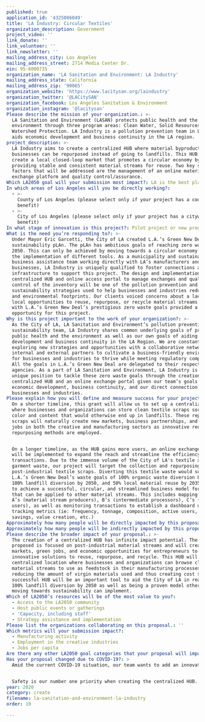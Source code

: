 ```yaml
---
published: true
application_id: '4325086049'
title: 'LA Industry: Circular Textiles'
organization_description: Government
project_video: ''
link_donate: ''
link_volunteer: ''
link_newsletter: ''
mailing_address_city: Los Angeles
mailing_address_street: 2714 Media Center Dr.
ein: 95-6000735
organization_name: 'LA Sanitation and Environment: LA Industry'
mailing_address_state: California
mailing_address_zip: '90065'
organization_website: 'https://www.lacitysan.org/laindustry'
organization_twitter: '@LACitySAN'
organization_facebook: Los Angeles Sanitation & Environment
organization_instagram: '@lacitysan'
Please describe the mission of your organization.: >-
  LA Sanitation and Environment (LASAN) protects public health and the
  environment through three program areas: Clean Water, Solid Resources, and
  Watershed Protection. LA Industry is a pollution prevention team in LASAN that
  aids economic development and business continuity in the LA region.
project_description: >-
  LA Industry aims to create a centralized HUB where material byproducts from
  businesses can be repurposed instead of going to landfills. This HUB will
  create a local closed-loop market that promotes a circular economy by
  providing stable and consistent material streams for reuse. Two key success
  factors that will be addressed are the management of an online material
  exchange platform and quality control/assurance.
Which LA2050 goal will your submission most impact?: LA is the best place to CREATE
In which areas of Los Angeles will you be directly working?:
  - >-
    County of Los Angeles (please select only if your project has a countywide
    benefit)
  - >-
    City of Los Angeles (please select only if your project has a citywide
    benefit)
In what stage of innovation is this project?: Pilot project or new program (testing or implementing a new idea)
What is the need you’re responding to?: >-
  Under Mayor Eric Garcetti, the City of LA created L.A.’s Green New Deal
  sustainability pLAn. The pLAn has ambitious goals of reaching zero waste by
  2050. This can only be achieved by moving towards a circular economy through
  the implementation of different tools. As a municipality and sustainable
  business assistance team working directly with LA’s manufacturers and
  businesses, LA Industry is uniquely qualified to foster connections and build
  infrastructure to support this project. The design and implementation of a
  centralized HUB and online access portal to manage exchanges and quality
  control of the inventory will be one of the pollution prevention and
  sustainability strategies used to help businesses and industries reduce costs
  and environmental footprints. Our clients voiced concerns about a lack of
  local opportunities to reuse, repurpose, or recycle material streams along
  with L.A.’s Green New Deal’s prestigious zero waste goals provided a perfect
  opportunity for this project.
Why is this project important to the work of your organization?: >-
  As the City of LA, LA Sanitation and Environment’s pollution prevention and
  sustainability team, LA Industry shares common underlying goals of protecting
  public health and the environment as well as our own goals of aiding economic
  development and business continuity in the LA Region. We are constantly
  exploring new strategies and opportunities with a collaborative network of
  internal and external partners to cultivate a business-friendly environment
  for businesses and industries to thrive while meeting regulatory compliance.
  All the goals in L.A.’s Green New Deal are delegated to their respective
  agencies. As a part of LA Sanitation and Environment, LA Industry is in a
  unique position to tackle these zero waste goals through the creation of a
  centralized HUB and an online exchange portal given our team’s goals of aiding
  economic development, business continuity, and our direct connection to
  businesses and industries. 
Please explain how you will define and measure success for your project.: >-
  On a shorter timeline, this grant will allow us to set up a centralized HUB
  where businesses and organizations can store clean textile scraps sorted by
  color and content that would otherwise end up in landfills. These repurposed
  scraps will naturally create new markets, business partnerships, and green
  jobs in both the creative and manufacturing sectors as innovative reuse and
  repurposing methods are employed. 


  On a longer timeline, as the HUB gains more users, an online exchange portal
  will be implemented to expand the reach and streamline the efficiency of these
  transactions. Due to the immense volume of the City of LA's textile and
  garment waste, our project will target the collection and repurposing of
  post-industrial textile scraps. Diverting this textile waste would support
  L.A.’s Green New Deal’s waste goals of 100% organic waste diversion by 2028,
  100% landfill diversion by 2050, and 50% local material reuse by 2035. We hope
  to achieve a successful, circular, and streamlined business model for textiles
  that can be applied to other material streams. This includes mapping out the
  A’s (material stream producers), B’s (intermediate processors), C’s (end
  users), as well as monitoring transactions to establish a dashboard of
  tracking metrics (ie: frequency, tonnage, composition, active users, cost
  savings, value creation, etc.)
Approximately how many people will be directly impacted by this proposal?: '70000'
Approximately how many people will be indirectly impacted by this proposal?: '4000000'
Please describe the broader impact of your proposal.: >-
  The creation of a centralized HUB has infinite impact potential. The HUB as
  proposed is focused on post-industrial material streams and will create new
  markets, green jobs, and economic opportunities for entrepreneurs to find
  innovative solutions to reuse, repurpose, and recycle. This HUB will be a
  centralized location where businesses and organizations can browse clean
  material streams to use as feedstock in their manufacturing processes,
  reducing the amount of virgin materials used and thus creating cost savings. A
  successful HUB will be an important tool to aid the City of LA in reaching
  100% landfill diversion by 2050 as well as being a proven model other cities
  moving towards sustainability can implement.
Which of LA2050’s resources will be of the most value to you?:
  - Access to the LA2050 community
  - Host public events or gatherings
  - 'Capacity, including staff'
  - Strategy assistance and implementation
Please list the organizations collaborating on this proposal.: ''
Which metrics will your submission impact?:
  - Manufacturing activity
  - Employment in the creative industries
  - Jobs per capita
Are there any other LA2050 goal categories that your proposal will impact?: []
Has your proposal changed due to COVID-19?: >
  Amid the current COVID-19 situation, our team wants to add an innovative challenge for upcycling enthusiasts to design reusable PPE with textile scrap. This would create a win-win situation in both protecting the environment by reducing the amount of waste going to landfills and supporting our frontline workers.


  Safety is our number one priority when creating the centralized HUB. Proper precautions, worker protections, and all LA County Public Health guidelines will be enforced. The scale and timeline of the planned project are flexible and will be adjusted accordingly.
year: 2020
category: create
filename: la-sanitation-and-environment-la-industry
order: 19

---
```

